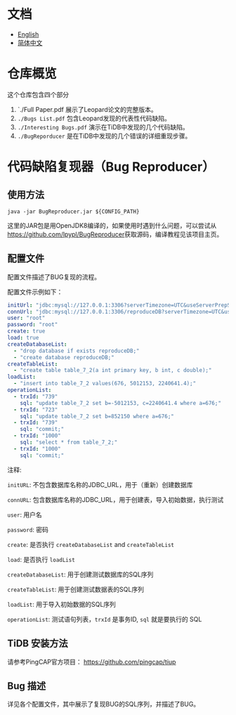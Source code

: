 # 文档  

- [English](/README.md)  
- [简体中文](/README_CN.md)  

# 仓库概览

这个仓库包含四个部分

1. `./Full Paper.pdf 展示了Leopard论文的完整版本。
1. `./Bugs List.pdf` 包含Leopard发现的代表性代码缺陷。
2. `./Interesting Bugs.pdf` 演示在TiDB中发现的几个代码缺陷。
3. `./BugReporducer` 是在TiDB中发现的几个错误的详细重现步骤。

# 代码缺陷复现器（Bug Reproducer）

## 使用方法
```
java -jar BugReproducer.jar ${CONFIG_PATH}
```

这里的JAR包是用OpenJDK8编译的，如果使用时遇到什么问题，可以尝试从<https://github.com/lpypl/BugReproducer>获取源码，编译教程见该项目主页。


## 配置文件  
配置文件描述了BUG复现的流程。    

配置文件示例如下：

```yml
initUrl: "jdbc:mysql://127.0.0.1:3306?serverTimezone=UTC&useServerPrepStmts=true&cachePrepStmts=true"
connUrl: "jdbc:mysql://127.0.0.1:3306/reproduceDB?serverTimezone=UTC&useServerPrepStmts=true&cachePrepStmts=true"
user: "root"
password: "root"
create: true
load: true
createDatabaseList:
  - "drop database if exists reproduceDB;"
  - "create database reproduceDB;"
createTableList:
  - "create table table_7_2(a int primary key, b int, c double);"
loadList:
  - "insert into table_7_2 values(676, 5012153, 2240641.4);"
operationList:
  - trxId: "739"
    sql: "update table_7_2 set b=-5012153, c=2240641.4 where a=676;"
  - trxId: "723"
    sql: "update table_7_2 set b=852150 where a=676;"
  - trxId: "739"
    sql: "commit;"
  - trxId: "1000"
    sql: "select * from table_7_2;"
  - trxId: "1000"
    sql: "commit;"
```

注释:  

`initURL`: 不包含数据库名称的JDBC_URL，用于（重新）创建数据库  

`connURL`: 包含数据库名称的JDBC_URL，用于创建表，导入初始数据，执行测试  

`user`: 用户名  

`password`: 密码  

`create`: 是否执行 `createDatabaseList` and `createTableList`  

`load`: 是否执行 `loadList`  

`createDatabaseList`: 用于创建测试数据库的SQL序列  

`createTableList`: 用于创建测试数据表的SQL序列

`loadList`: 用于导入初始数据的SQL序列  

`operationList`: 测试语句列表，`trxId` 是事务ID, `sql` 就是要执行的 SQL  


## TiDB 安装方法  

请参考PingCAP官方项目： <https://github.com/pingcap/tiup>  

## Bug 描述  

详见各个配置文件，其中展示了复现BUG的SQL序列，并描述了BUG。  